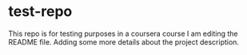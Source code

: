 
# test-repo
This repo is for testing purposes in a  coursera course 
I am editing the README file. Adding some more details about the project description.

